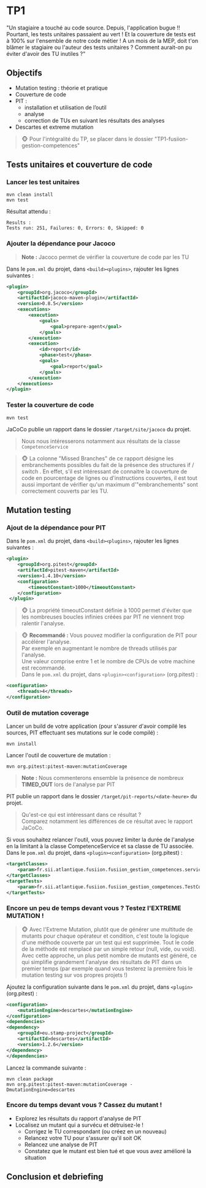 # TP1

"Un stagiaire a touché au code source. Depuis, l'application bugue !!
Pourtant, les tests unitaires passaient au vert ! Et la couverture de tests est à 100% sur l'ensemble de notre code métier !
A un mois de la MEP, doit t'on blâmer le stagiaire ou l'auteur des tests unitaires ?
Comment aurait-on pu éviter d'avoir des TU inutiles ?"

## Objectifs

* Mutation testing : théorie et pratique
* Couverture de code
* PIT :
  * installation et utilisation de l’outil
  * analyse
  * correction de TUs en suivant les résultats des analyses
* Descartes et extreme mutation

> 🐵 Pour l'intégralité du TP, se placer dans le dossier "TP1-fusiion-gestion-competences"

## Tests unitaires et couverture de code

### Lancer les test unitaires

```shell
mvn clean install
mvn test
```

Résultat attendu :

```shell
Results :
Tests run: 251, Failures: 0, Errors: 0, Skipped: 0
```

### Ajouter la dépendance pour Jacoco

> **Note :** Jacoco permet de vérifier la couverture de code par les TU

Dans le `pom.xml` du projet, dans `<build><plugins>`, rajouter les lignes suivantes :

```xml
<plugin>
    <groupId>org.jacoco</groupId>
    <artifactId>jacoco-maven-plugin</artifactId>
    <version>0.8.5</version>
    <executions>
        <execution>
            <goals>
                <goal>prepare-agent</goal>
            </goals>
        </execution>
        <execution>
            <id>report</id>
            <phase>test</phase>
            <goals>
                <goal>report</goal>
            </goals>
        </execution>
    </executions>
</plugin>
```

### Tester la couverture de code

```shell
mvn test
```

JaCoCo publie un rapport dans le dossier `/target/site/jacoco` du projet.
> Nous nous intéresserons notamment aux résultats de la classe `CompetenceService`  

> 🐵 La colonne "Missed Branches" de ce rapport désigne les embranchements possibles du fait de la présence des structures if / switch . En effet, s'il est intéressant de connaitre la couverture de code en pourcentage de lignes ou d'instructions couvertes, il est tout aussi important de vérifier qu'un maximum d'"embranchements" sont correctement couverts par les TU.

## Mutation testing

### Ajout de la dépendance pour PIT

Dans le `pom.xml` du projet, dans `<build><plugins>`, rajouter les lignes suivantes :

```xml
<plugin>
    <groupId>org.pitest</groupId>
    <artifactId>pitest-maven</artifactId>
    <version>1.4.10</version>
    <configuration>
        <timeoutConstant>1000</timeoutConstant>
    </configuration>
 </plugin>
```

> 🐵 La propriété timeoutConstant définie à 1000 permet d'éviter que les nombreuses boucles infinies créées par PIT ne viennent trop ralentir l'analyse.

> 🐵 **Recommandé :** Vous pouvez modifier la configuration de PIT pour accélérer l'analyse.  
Par exemple en augmentant le nombre de threads utilisés par l'analyse.  
Une valeur comprise entre 1 et le nombre de CPUs de votre machine est recommandé.  
Dans le `pom.xml` du projet, dans `<plugin><configuration>` (org.pitest) :

```xml
<configuration>
    <threads>4</threads>
</configuration>
```

### Outil de mutation coverage

Lancer un build de votre application (pour s'assurer d'avoir compilé les sources, PIT effectuant ses mutations sur le code compilé) :

```shell
mvn install
```

Lancer l'outil de couverture de mutation :

```shell
mvn org.pitest:pitest-maven:mutationCoverage
```

> **Note :** Nous commenterons ensemble la présence de nombreux **TIMED_OUT** lors de l'analyse par PIT

PIT publie un rapport dans le dossier `/target/pit-reports/<date-heure>` du projet.
> Qu'est-ce qui est intéressant dans ce résultat ?  
> Comparez notamment les différences de ce résultat avec le rapport JaCoCo.

Si vous souhaitez relancer l'outil, vous pouvez limiter la durée de l'analyse en la limitant à la classe CompetenceService et sa classe de TU associée.  
Dans le `pom.xml` du projet, dans `<plugin><configuration>` (org.pitest) :
```xml
<targetClasses>
    <param>fr.sii.atlantique.fusiion.fusiion_gestion_competences.services.CompetenceService</param>
</targetClasses>
<targetTests>
    <param>fr.sii.atlantique.fusiion.fusiion_gestion_competences.TestCompetenceService</param>
</targetTests>
```

### Encore un peu de temps devant vous ? Testez l'EXTREME MUTATION !

> 🐵 Avec l'Extreme Mutation, plutôt que de générer une multitude de mutants pour chaque opérateur et condition, c'est toute la logique d'une méthode couverte par un test qui est supprimée. Tout le code de la méthode est remplacé par un simple retour (null, vide, ou void). Avec cette approche, un plus petit nombre de mutants est généré, ce qui simplifie grandement l'analyse des résultats de PIT dans un premier temps (par exemple quand vous testerez la première fois le mutation testing sur vos propres projets !)

Ajoutez la configuration suivante dans le `pom.xml` du projet, dans `<plugin>` (org.pitest) :

```xml
<configuration>
    <mutationEngine>descartes</mutationEngine>
</configuration>
<dependencies>
<dependency>
    <groupId>eu.stamp-project</groupId>
    <artifactId>descartes</artifactId>
    <version>1.2.6</version>
</dependency>
</dependencies>
```

Lancez la commande suivante :

```shell
mvn clean package
mvn org.pitest:pitest-maven:mutationCoverage -DmutationEngine=descartes
```

### Encore du temps devant vous ? Cassez du mutant !

* Explorez les résultats du rapport d'analyse de PIT
* Localisez un mutant qui a survécu et détruisez-le !
  * Corrigez le TU correspondant (ou créez en un nouveau)
  * Relancez votre TU pour s'assurer qu'il soit OK
  * Relancez une analyse de PIT
  * Constatez que le mutant est bien tué et que vous avez amélioré la situation

## Conclusion et debriefing
